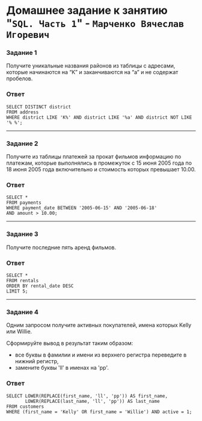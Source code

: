 # Домашнее задание к занятию "`SQL. Часть 1`" - `Марченко Вячеслав Игоревич`

### Задание 1

Получите уникальные названия районов из таблицы с адресами, которые начинаются на “K” и заканчиваются на “a” и не содержат пробелов.

### Ответ

```
SELECT DISTINCT district
FROM address
WHERE district LIKE 'K%' AND district LIKE '%a' AND district NOT LIKE '% %';

```

---

### Задание 2

Получите из таблицы платежей за прокат фильмов информацию по платежам, которые выполнялись в промежуток с 15 июня 2005 года по 18 июня 2005 года включительно и стоимость которых превышает 10.00.

### Ответ

```
SELECT *
FROM payments
WHERE payment_date BETWEEN '2005-06-15' AND '2005-06-18'
AND amount > 10.00;
```

---

### Задание 3

Получите последние пять аренд фильмов.

### Ответ

```
SELECT *
FROM rentals
ORDER BY rental_date DESC
LIMIT 5;
```

---

### Задание 4

Одним запросом получите активных покупателей, имена которых Kelly или Willie.

Сформируйте вывод в результат таким образом:
- все буквы в фамилии и имени из верхнего регистра переведите в нижний регистр,
- замените буквы 'll' в именах на 'pp'.

### Ответ

```
SELECT LOWER(REPLACE(first_name, 'll', 'pp')) AS first_name,
       LOWER(REPLACE(last_name, 'll', 'pp')) AS last_name
FROM customers
WHERE (first_name = 'Kelly' OR first_name = 'Willie') AND active = 1;

```

